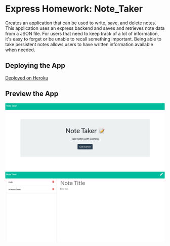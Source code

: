 # Express Homework: Note_Taker

Creates an application that can be used to write, save, and delete notes. This application uses an express backend and saves and retrieves note data from a JSON file.
For users that need to keep track of a lot of information, it's easy to forget or be unable to recall something important. Being able to take persistent notes allows users to have written information available when needed.


## Deploying the App

[Deployed on Heroku](https://ancient-depths-17492.herokuapp.com/)

## Preview the App

![HomePage](homepage.png)
![NotesPage](notespage.png)

